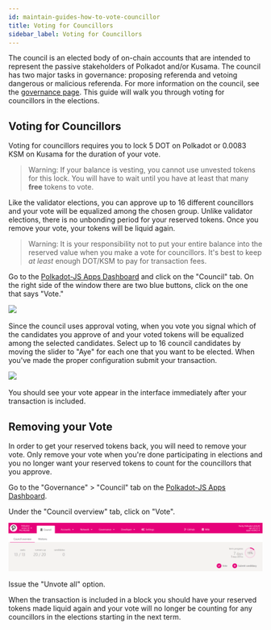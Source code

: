 ```yaml
---
id: maintain-guides-how-to-vote-councillor
title: Voting for Councillors
sidebar_label: Voting for Councillors
---
```


The council is an elected body of on-chain accounts that are intended to represent the passive
stakeholders of Polkadot and/or Kusama. The council has two major tasks in governance: proposing
referenda and vetoing dangerous or malicious referenda. For more information on the council, see the
[governance page](learn-governance#council). This guide will walk you through voting for councillors
in the elections.

## Voting for Councillors

Voting for councillors requires you to lock 5 DOT on Polkadot or 0.0083 KSM on Kusama for the
duration of your vote.

> Warning: If your balance is vesting, you cannot use unvested tokens for this lock. You will have
> to wait until you have at least that many **free** tokens to vote.

Like the validator elections, you can approve up to 16 different councillors and your vote will be
equalized among the chosen group. Unlike validator elections, there is no unbonding period for your
reserved tokens. Once you remove your vote, your tokens will be liquid again.

> Warning: It is your responsibility not to put your entire balance into the reserved value when you
> make a vote for councillors. It's best to keep _at least_ enough DOT/KSM to pay for transaction
> fees.

Go to the [Polkadot-JS Apps Dashboard](https://polkadot.js.org/apps) and click on the "Council" tab.
On the right side of the window there are two blue buttons, click on the one that says "Vote."

![](assets/council/vote.png)

Since the council uses approval voting, when you vote you signal which of the candidates you approve
of and your voted tokens will be equalized among the selected candidates. Select up to 16 council
candidates by moving the slider to "Aye" for each one that you want to be elected. When you've made
the proper configuration submit your transaction.

![](assets/council/vote_for_yourself.png)

You should see your vote appear in the interface immediately after your transaction is included.

## Removing your Vote

In order to get your reserved tokens back, you will need to remove your vote. Only remove your vote
when you're done participating in elections and you no longer want your reserved tokens to count for
the councillors that you approve.

Go to the "Governance" > "Council" tab on the
[Polkadot-JS Apps Dashboard](https://polkadot.js.org/apps).

Under the "Council overview" tab, click on "Vote".

![](assets/council/polkadotjs_removeVoter.png)

Issue the "Unvote all" option.

When the transaction is included in a block you should have your reserved tokens made liquid again
and your vote will no longer be counting for any councillors in the elections starting in the next
term.
